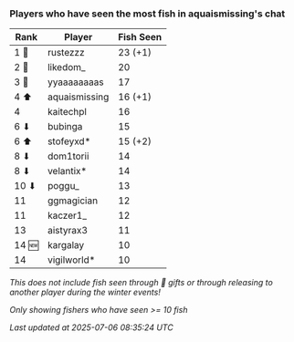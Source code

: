 ### Players who have seen the most fish in aquaismissing's chat
| Rank | Player | Fish Seen |
|------|--------|-----------|
| 1 🥇  | rustezzz  | 23 (+1) |
| 2 🥈  | likedom_  | 20 |
| 3 🥉  | yyaaaaaaaas  | 17 |
| 4 ⬆ | aquaismissing  | 16 (+1) |
| 4  | kaitechpl  | 16 |
| 6 ⬇ | bubinga  | 15 |
| 6 ⬆ | stofeyxd*  | 15 (+2) |
| 8 ⬇ | dom1torii  | 14 |
| 8 ⬇ | velantix*  | 14 |
| 10 ⬇ | poggu_  | 13 |
| 11  | ggmagician  | 12 |
| 11  | kaczer1_  | 12 |
| 13  | aistyrax3  | 11 |
| 14 🆕 | kargalay  | 10 |
| 14  | vigilworld*  | 10 |

_This does not include fish seen through 🎁 gifts or through releasing to another player during the winter events!_

_Only showing fishers who have seen >= 10 fish_

_Last updated at 2025-07-06 08:35:24 UTC_